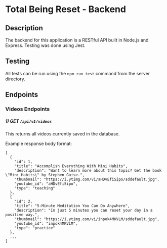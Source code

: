 # Total Being Reset - Backend

## Description

The backend for this application is a RESTful API built in Node.js and Express. Testing was done using Jest.

## Testing

All tests can be run using the `npm run test` command from the server directory.

## Endpoints

### Videos Endpoints

##### 1) GET `/api/v1/videos`

This returns all videos currently saved in the database.

Example response body format:
```
[
  {
    "id": 1,
    "title": "Accomplish Everything With Mini Habits",
    "description": "Want to learn more about this topic? Get the book \"Mini Habits\" by Stephen Guise.",
    "thumbnail": "https://i.ytimg.com/vi/aHDvEfiSipo/sddefault.jpg",
    "youtube_id": "aHDvEfiSipo",
    "type": "teaching"
  },
  {
    "id": 2,
    "title": "5-Minute Meditation You Can Do Anywhere",
    "description": "In just 5 minutes you can reset your day in a positive way.",
    "thumbnail": "https://i.ytimg.com/vi/inpok4MKVLM/sddefault.jpg",
    "youtube_id": "inpok4MKVLM",
    "type": "practice"
  },
  ...
]
```
